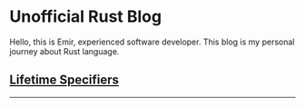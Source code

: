 # Unofficial Rust Blog

Hello, this is Emir, experienced software developer. This blog is my personal
journey about Rust language.

## [Lifetime Specifiers](/lifetime-specifiers)

<hr />
